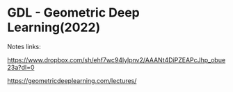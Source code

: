 # GDL - Geometric Deep Learning(2022)

Notes links:

https://www.dropbox.com/sh/ehf7wc94lylpnv2/AAANt4DiPZEAPcJhp_obue23a?dl=0

https://geometricdeeplearning.com/lectures/
